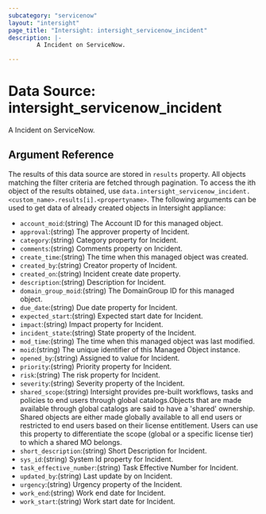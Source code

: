 ```yaml
---
subcategory: "servicenow"
layout: "intersight"
page_title: "Intersight: intersight_servicenow_incident"
description: |-
        A Incident on ServiceNow.

---
```


# Data Source: intersight_servicenow_incident
A Incident on ServiceNow.
## Argument Reference
The results of this data source are stored in `results` property.
All objects matching the filter criteria are fetched through pagination.
To access the ith object of the results obtained, use `data.intersight_servicenow_incident.<custom_name>.results[i].<propertyname>`.
The following arguments can be used to get data of already created objects in Intersight appliance:
* `account_moid`:(string) The Account ID for this managed object. 
* `approval`:(string) The approver property of Incident. 
* `category`:(string) Category property for Incident. 
* `comments`:(string) Comments property on Incident. 
* `create_time`:(string) The time when this managed object was created. 
* `created_by`:(string) Creator property of Incident. 
* `created_on`:(string) Incident create date property. 
* `description`:(string) Description for Incident. 
* `domain_group_moid`:(string) The DomainGroup ID for this managed object. 
* `due_date`:(string) Due date property for Incident. 
* `expected_start`:(string) Expected start date for Incident. 
* `impact`:(string) Impact property for Incident. 
* `incident_state`:(string) State property of the Incident. 
* `mod_time`:(string) The time when this managed object was last modified. 
* `moid`:(string) The unique identifier of this Managed Object instance. 
* `opened_by`:(string) Assigned to value for Incident. 
* `priority`:(string) Priority property for Incident. 
* `risk`:(string) The risk property for Incident. 
* `severity`:(string) Severity property of the Incident. 
* `shared_scope`:(string) Intersight provides pre-built workflows, tasks and policies to end users through global catalogs.Objects that are made available through global catalogs are said to have a 'shared' ownership. Shared objects are either made globally available to all end users or restricted to end users based on their license entitlement. Users can use this property to differentiate the scope (global or a specific license tier) to which a shared MO belongs. 
* `short_description`:(string) Short Description for Incident. 
* `sys_id`:(string) System Id property for Incident. 
* `task_effective_number`:(string) Task Effective Number for Incident. 
* `updated_by`:(string) Last update by on Incident. 
* `urgency`:(string) Urgency property of the Incident. 
* `work_end`:(string) Work end date for Incident. 
* `work_start`:(string) Work start date for Incident. 
 
